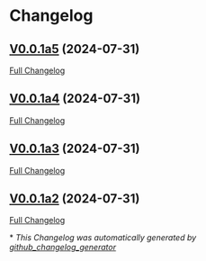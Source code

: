 # Changelog

## [V0.0.1a5](https://github.com/OpenVoiceOS/ovos-tts-plugin-matxa-multispeaker-cat/tree/V0.0.1a5) (2024-07-31)

[Full Changelog](https://github.com/OpenVoiceOS/ovos-tts-plugin-matxa-multispeaker-cat/compare/V0.0.1a4...V0.0.1a5)

## [V0.0.1a4](https://github.com/OpenVoiceOS/ovos-tts-plugin-matxa-multispeaker-cat/tree/V0.0.1a4) (2024-07-31)

[Full Changelog](https://github.com/OpenVoiceOS/ovos-tts-plugin-matxa-multispeaker-cat/compare/V0.0.1a3...V0.0.1a4)

## [V0.0.1a3](https://github.com/OpenVoiceOS/ovos-tts-plugin-matxa-multispeaker-cat/tree/V0.0.1a3) (2024-07-31)

[Full Changelog](https://github.com/OpenVoiceOS/ovos-tts-plugin-matxa-multispeaker-cat/compare/V0.0.1a2...V0.0.1a3)

## [V0.0.1a2](https://github.com/OpenVoiceOS/ovos-tts-plugin-matxa-multispeaker-cat/tree/V0.0.1a2) (2024-07-31)

[Full Changelog](https://github.com/OpenVoiceOS/ovos-tts-plugin-matxa-multispeaker-cat/compare/74876b67c8094b90dbcdadbf9e0d17d40cb14770...V0.0.1a2)



\* *This Changelog was automatically generated by [github_changelog_generator](https://github.com/github-changelog-generator/github-changelog-generator)*
